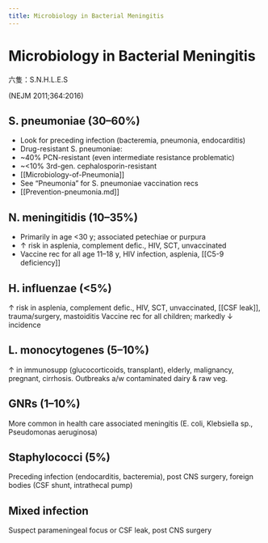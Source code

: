 ```yaml
---
title: Microbiology in Bacterial Meningitis
---
```

# Microbiology in Bacterial Meningitis

六隻：S.N.H.L.E.S

(NEJM 2011;364:2016)
## S. pneumoniae (30–60%)
- Look for preceding infection (bacteremia, pneumonia, endocarditis)
- Drug-resistant S. pneumoniae:
- ~40% PCN-resistant (even intermediate resistance problematic)
- ~<10% 3rd-gen. cephalosporin-resistant
- [[Microbiology-of-Pneumonia]]
- See “Pneumonia” for S. pneumoniae vaccination recs
- [[Prevention-pneumonia.md]]

## N. meningitidis (10–35%)
- Primarily in age <30 y; associated petechiae or purpura
- ↑ risk in asplenia, complement defic., HIV, SCT, unvaccinated
- Vaccine rec for all age 11–18 y, HIV infection, asplenia, [[C5-9 deficiency]]

## H. influenzae (<5%)
↑ risk in asplenia, complement defic., HIV, SCT, unvaccinated, [[CSF leak]], trauma/surgery, mastoiditis
Vaccine rec for all children; markedly ↓ incidence

## L. monocytogenes (5–10%)
↑ in immunosupp (glucocorticoids, transplant), elderly, malignancy, pregnant, cirrhosis. Outbreaks a/w contaminated dairy & raw veg.

## GNRs (1–10%)
More common in health care associated meningitis (E. coli, Klebsiella sp., Pseudomonas aeruginosa)

## Staphylococci (5%)
Preceding infection (endocarditis, bacteremia), post CNS surgery, foreign bodies (CSF shunt, intrathecal pump)

## Mixed infection
Suspect parameningeal focus or CSF leak, post CNS surgery
